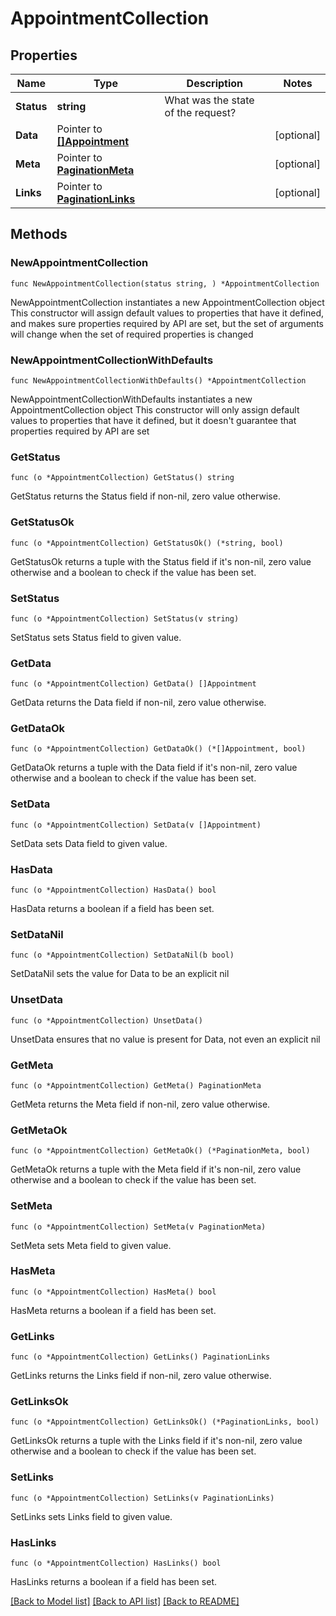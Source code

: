 # AppointmentCollection

## Properties

Name | Type | Description | Notes
------------ | ------------- | ------------- | -------------
**Status** | **string** | What was the state of the request? | 
**Data** | Pointer to [**[]Appointment**](Appointment.md) |  | [optional] 
**Meta** | Pointer to [**PaginationMeta**](PaginationMeta.md) |  | [optional] 
**Links** | Pointer to [**PaginationLinks**](PaginationLinks.md) |  | [optional] 

## Methods

### NewAppointmentCollection

`func NewAppointmentCollection(status string, ) *AppointmentCollection`

NewAppointmentCollection instantiates a new AppointmentCollection object
This constructor will assign default values to properties that have it defined,
and makes sure properties required by API are set, but the set of arguments
will change when the set of required properties is changed

### NewAppointmentCollectionWithDefaults

`func NewAppointmentCollectionWithDefaults() *AppointmentCollection`

NewAppointmentCollectionWithDefaults instantiates a new AppointmentCollection object
This constructor will only assign default values to properties that have it defined,
but it doesn't guarantee that properties required by API are set

### GetStatus

`func (o *AppointmentCollection) GetStatus() string`

GetStatus returns the Status field if non-nil, zero value otherwise.

### GetStatusOk

`func (o *AppointmentCollection) GetStatusOk() (*string, bool)`

GetStatusOk returns a tuple with the Status field if it's non-nil, zero value otherwise
and a boolean to check if the value has been set.

### SetStatus

`func (o *AppointmentCollection) SetStatus(v string)`

SetStatus sets Status field to given value.


### GetData

`func (o *AppointmentCollection) GetData() []Appointment`

GetData returns the Data field if non-nil, zero value otherwise.

### GetDataOk

`func (o *AppointmentCollection) GetDataOk() (*[]Appointment, bool)`

GetDataOk returns a tuple with the Data field if it's non-nil, zero value otherwise
and a boolean to check if the value has been set.

### SetData

`func (o *AppointmentCollection) SetData(v []Appointment)`

SetData sets Data field to given value.

### HasData

`func (o *AppointmentCollection) HasData() bool`

HasData returns a boolean if a field has been set.

### SetDataNil

`func (o *AppointmentCollection) SetDataNil(b bool)`

 SetDataNil sets the value for Data to be an explicit nil

### UnsetData
`func (o *AppointmentCollection) UnsetData()`

UnsetData ensures that no value is present for Data, not even an explicit nil
### GetMeta

`func (o *AppointmentCollection) GetMeta() PaginationMeta`

GetMeta returns the Meta field if non-nil, zero value otherwise.

### GetMetaOk

`func (o *AppointmentCollection) GetMetaOk() (*PaginationMeta, bool)`

GetMetaOk returns a tuple with the Meta field if it's non-nil, zero value otherwise
and a boolean to check if the value has been set.

### SetMeta

`func (o *AppointmentCollection) SetMeta(v PaginationMeta)`

SetMeta sets Meta field to given value.

### HasMeta

`func (o *AppointmentCollection) HasMeta() bool`

HasMeta returns a boolean if a field has been set.

### GetLinks

`func (o *AppointmentCollection) GetLinks() PaginationLinks`

GetLinks returns the Links field if non-nil, zero value otherwise.

### GetLinksOk

`func (o *AppointmentCollection) GetLinksOk() (*PaginationLinks, bool)`

GetLinksOk returns a tuple with the Links field if it's non-nil, zero value otherwise
and a boolean to check if the value has been set.

### SetLinks

`func (o *AppointmentCollection) SetLinks(v PaginationLinks)`

SetLinks sets Links field to given value.

### HasLinks

`func (o *AppointmentCollection) HasLinks() bool`

HasLinks returns a boolean if a field has been set.


[[Back to Model list]](../README.md#documentation-for-models) [[Back to API list]](../README.md#documentation-for-api-endpoints) [[Back to README]](../README.md)


